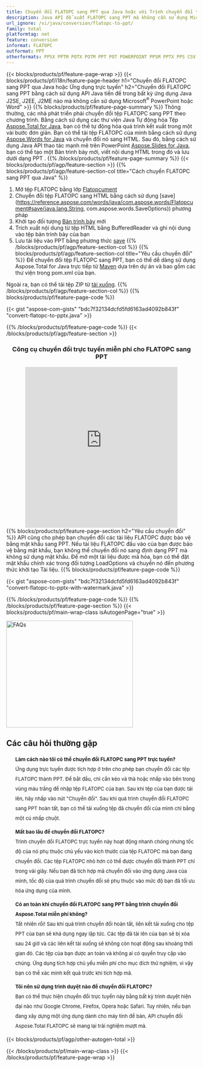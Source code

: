 ```yaml
---
title: Chuyển đổi FLATOPC sang PPT qua Java hoặc với Trình chuyển đổi trực tuyến miễn phí 
description: Java API để xuất FLATOPC sang PPT mà không cần sử dụng Microsoft Word hoặc PowerPoint hoặc trực tuyến. Kiểm tra nhanh trình chuyển đổi trực tuyến FLATOPC sang PPT miễn phí trước khi tích hợp mã. 
url_ignore: /vi/java/conversion/flatopc-to-ppt/
family: total
platformtag: net
feature: conversion
informat: FLATOPC
outformat: PPT
otherformats: PPSX PPTM POTX POTM PPT POT POWERPOINT PPSM PPTX PPS CSV DIF FODS ODS SXC TSV XLAM XLTM EXCEL XLS XLSB XLSM XLSX XLT XLTM XLTX
---
```

{{< blocks/products/pf/feature-page-wrap >}}
{{< blocks/products/pf/i18n/feature-page-header h1="Chuyển đổi FLATOPC sang PPT qua Java hoặc Ứng dụng trực tuyến" h2="Chuyển đổi FLATOPC sang PPT bằng cách sử dụng API Java tiền đề trong bất kỳ ứng dụng Java J2SE, J2EE, J2ME nào mà không cần sử dụng Microsoft<sup>&reg;</sup> PowerPoint hoặc Word" >}}
{{% blocks/products/pf/feature-page-summary %}}
Thông thường, các nhà phát triển phải chuyển đổi tệp FLATOPC sang PPT theo chương trình. Bằng cách sử dụng các thư viện Java Tự động hóa Tệp [Aspose.Total for Java](https://products.aspose.com/total/java/), bạn có thể tự động hóa quá trình kết xuất trong một vài bước đơn giản. Bạn có thể tải tệp FLATOPC của mình bằng cách sử dụng [Aspose.Words for Java](https://products.aspose.com/words/java/) và chuyển đổi nó sang HTML. Sau đó, bằng cách sử dụng Java API thao tác mạnh mẽ trên PowerPoint [Aspose.Slides for Java](https://products.aspose.com/slides/java/), bạn có thể tạo một Bản trình bày mới, viết nội dung HTML trong đó và lưu dưới dạng PPT .
{{% /blocks/products/pf/feature-page-summary  %}}
{{< blocks/products/pf/agp/feature-section >}}
{{% blocks/products/pf/agp/feature-section-col title="Cách chuyển FLATOPC sang PPT qua Java" %}}
1. Mở tệp FLATOPC bằng lớp [Flatopcument](https://reference.aspose.com/words/java/com.aspose.words/Flatopcument)
2. Chuyển đổi tệp FLATOPC sang HTML bằng cách sử dụng [save](https://reference.aspose.com/words/java/com.aspose.words/Flatopcument#save(java.lang.String, com.aspose.words.SaveOptions)) phương pháp
3. Khởi tạo đối tượng [Bản trình bày](https://reference.aspose.com/slides/java/com.aspose.slides/Presentation) mới
5. Trích xuất nội dung từ tệp HTML bằng BufferedReader và ghi nội dung vào tệp bản trình bày của bạn
6. Lưu tài liệu vào PPT bằng phương thức [save](https://reference.aspose.com/slides/java/com.aspose.slides/Presentation#save-java.io.OutputStream-int-)
{{% /blocks/products/pf/agp/feature-section-col %}}
{{% blocks/products/pf/agp/feature-section-col title="Yêu cầu chuyển đổi" %}}
Để chuyển đổi tệp FLATOPC sang PPT, bạn có thể dễ dàng sử dụng Aspose.Total for Java trực tiếp từ [Maven](https://releases.aspose.com/total/java/) dựa trên dự án và bao gồm các thư viện trong pom.xml của bạn.

Ngoài ra, bạn có thể tải tệp ZIP từ [tải xuống](https://releases.aspose.com/total/java).
{{% /blocks/products/pf/agp/feature-section-col %}}
{{% blocks/products/pf/feature-page-code %}}

{{< gist "aspose-com-gists" "bdc7f32134dcfd5fd6163ad4092b843f" "convert-flatopc-to-pptx.java" >}}


{{% /blocks/products/pf/feature-page-code %}}
{{< /blocks/products/pf/agp/feature-section >}}

<div class="container-fluid agp-content bg-white aboutfile box-1 vh100 section nopbtm">
<div class=container>
<div class=row>
<div class="demobox tc col-md-12 padding-0" align="center">

<h3>Công cụ chuyển đổi trực tuyến miễn phí cho FLATOPC sang PPT</h3>

<iframe title="Công cụ trực tuyến chuyển đổi từ flatopc sang ppt" style="border: none; height: 426px;" scrolling="no" src="https://total-conversion-app-65z5r2lp.qa.k8s.dynabic.com/?to=ppt&from=flatopc" id="child-iframe" width="80%"></iframe>

</div></div>
</div></div>
{{% blocks/products/pf/feature-page-section  h2="Yêu cầu chuyển đổi" %}}
API cũng cho phép bạn chuyển đổi các tài liệu FLATOPC được bảo vệ bằng mật khẩu sang PPT. Nếu tài liệu FLATOPC đầu vào của bạn được bảo vệ bằng mật khẩu, bạn không thể chuyển đổi nó sang định dạng PPT mà không sử dụng mật khẩu. Để mở một tài liệu được mã hóa, bạn có thể đặt mật khẩu chính xác trong đối tượng LoadOptions và chuyển nó đến phương thức khởi tạo Tài liệu.  
{{% blocks/products/pf/feature-page-code %}}

{{< gist "aspose-com-gists" "bdc7f32134dcfd5fd6163ad4092b843f" "convert-flatopc-to-pptx-with-watermark.java" >}}

{{% /blocks/products/pf/feature-page-code  %}}
{{% /blocks/products/pf/feature-page-section %}}
{{< blocks/products/pf/main-wrap-class isAutogenPage="true" >}}
<style>.howtolist li{margin-right: 0!important;line-height: 26px;position: relative;margin-bottom: 10px;font-size: 13px;list-style-type: none;}</style>
<div class="col-md-12 tl bg-gray-dark howtolist section">
  <a class="anchor" name="faqpage"></a>
  <div class="container tl dflex" itemscope="" itemtype="https://schema.org/FAQPage">
      <div class="col-md-4 howtosectiongfx">
          <img class="social-panel-hide-on-mobile" src="https://www.groupdocs.cloud/templates/brand/images/groupdocs/conversion/groupdocs_conversion-brand.png" alt="FAQs" width="335" height="283">
      </div>
      <div class="howtosection col-md-8">
          <div>
              <h2>Các câu hỏi thường gặp</h2>
              <ul>
                  <li itemscope="" itemprop="mainEntity" itemtype="https://schema.org/Question">
                      <div>
                          <span itemprop="name"><b>Làm cách nào tôi có thể chuyển đổi FLATOPC sang PPT trực tuyến?</b></span>
                      </div>
                      <div itemscope="" itemprop="acceptedAnswer" itemtype="https://schema.org/Answer">
                          <span itemprop="text">Ứng dụng trực tuyến được tích hợp ở trên cho phép bạn chuyển đổi các tệp FLATOPC thành PPT. Để bắt đầu, chỉ cần kéo và thả hoặc nhấp vào bên trong vùng màu trắng để nhập tệp FLATOPC của bạn. Sau khi tệp của bạn được tải lên, hãy nhấp vào nút "Chuyển đổi". Sau khi quá trình chuyển đổi FLATOPC sang PPT hoàn tất, bạn có thể tải xuống tệp đã chuyển đổi của mình chỉ bằng một cú nhấp chuột.</span>
                      </div>
                  </li>
                  <li itemscope="" itemprop="mainEntity" itemtype="https://schema.org/Question">
                      <div>
                          <span itemprop="name"><b>Mất bao lâu để chuyển đổi FLATOPC?</b></span>
                      </div>
                      <div itemscope="" itemprop="acceptedAnswer" itemtype="https://schema.org/Answer">
                          <span itemprop="text">Trình chuyển đổi FLATOPC trực tuyến này hoạt động nhanh chóng nhưng tốc độ của nó phụ thuộc chủ yếu vào kích thước của tệp FLATOPC mà bạn đang chuyển đổi. Các tệp FLATOPC nhỏ hơn có thể được chuyển đổi thành PPT chỉ trong vài giây. Nếu bạn đã tích hợp mã chuyển đổi vào ứng dụng Java của mình, tốc độ của quá trình chuyển đổi sẽ phụ thuộc vào mức độ bạn đã tối ưu hóa ứng dụng của mình.</span>
                      </div>
                  </li>
                  <li itemscope="" itemprop="mainEntity" itemtype="https://schema.org/Question">
                      <div>
                          <span itemprop="name"><b>Có an toàn khi chuyển đổi FLATOPC sang PPT bằng trình chuyển đổi Aspose.Total miễn phí không?</b></span>
                      </div>
                      <div itemscope="" itemprop="acceptedAnswer" itemtype="https://schema.org/Answer">
                          <span itemprop="text">Tất nhiên rồi! Sau khi quá trình chuyển đổi hoàn tất, liên kết tải xuống cho tệp PPT của bạn sẽ khả dụng ngay lập tức. Các tệp đã tải lên của bạn sẽ bị xóa sau 24 giờ và các liên kết tải xuống sẽ không còn hoạt động sau khoảng thời gian đó. Các tệp của bạn được an toàn và không ai có quyền truy cập vào chúng. Ứng dụng tích hợp chủ yếu miễn phí cho mục đích thử nghiệm, vì vậy bạn có thể xác minh kết quả trước khi tích hợp mã.</span>
                      </div>
                  </li>                 
                  <li itemscope="" itemprop="mainEntity" itemtype="https://schema.org/Question">
                      <div>
                          <span itemprop="name"><b>Tôi nên sử dụng trình duyệt nào để chuyển đổi FLATOPC?</b></span>
                      </div>
                      <div itemscope="" itemprop="acceptedAnswer" itemtype="https://schema.org/Answer">
                          <span itemprop="text">Bạn có thể thực hiện chuyển đổi trực tuyến này bằng bất kỳ trình duyệt hiện đại nào như Google Chrome, Firefox, Opera hoặc Safari. Tuy nhiên, nếu bạn đang xây dựng một ứng dụng dành cho máy tính để bàn, API chuyển đổi Aspose.Total FLATOPC sẽ mang lại trải nghiệm mượt mà.</span>
                      </div>
                  </li>
              </ul>
          </div>
      </div>
  </div>
{{< blocks/products/pf/agp/other-autogen-total >}}


{{< /blocks/products/pf/main-wrap-class >}}
{{< /blocks/products/pf/feature-page-wrap >}}